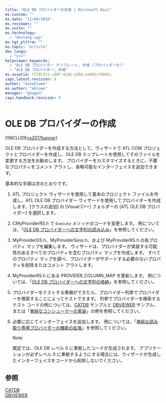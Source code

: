 ```yaml
---
title: "OLE DB プロバイダーの作成 | Microsoft Docs"
ms.custom: ""
ms.date: "11/04/2016"
ms.reviewer: ""
ms.suite: ""
ms.technology: 
  - "devlang-cpp"
ms.tgt_pltfrm: ""
ms.topic: "article"
dev_langs: 
  - "C++"
helpviewer_keywords: 
  - "OLE DB プロバイダー テンプレート, 作成 (プロバイダーを)"
  - "OLE DB プロバイダー, 作成"
ms.assetid: f73017c3-c89f-41a6-a306-ea992cf6092c
caps.latest.revision: 9
author: "mikeblome"
ms.author: "mblome"
manager: "ghogen"
caps.handback.revision: 9
---
```

# OLE DB プロバイダーの作成
[!INCLUDE[vs2017banner](../../assembler/inline/includes/vs2017banner.md)]

OLE DB プロバイダーを作成する方法として、ウィザードで ATL COM プロジェクトとプロバイダーを作成し、OLE DB テンプレートを使用してそのファイルを変更する方法をお勧めします。  プロバイダーをカスタマイズするときに、不要なプロパティをコメント アウトし、省略可能なインターフェイスを追加できます。  
  
 基本的な手順は次のとおりです。  
  
1.  ATL プロジェクト ウィザードを使用して基本のプロジェクト ファイルを作成し、ATL OLE DB プロバイダー ウィザードを使用してプロバイダーを作成します。\[クラスの追加\] の \[Visual C\+\+\] フォルダーの \[ATL OLE DB プロバイダー\] を選択します。  
  
2.  CMyProviderRS.h で `Execute` メソッドのコードを変更します。  例については、「[OLE DB プロバイダーへの文字列の読み込み](../Topic/Reading%20Strings%20into%20the%20OLE%20DB%20Provider.md)」を参照してください。  
  
3.  MyProviderDS.h、MyProviderSess.h、および MyProviderRS.h の各プロパティ マップを編集します。  ウィザードは、プロバイダーが実装する可能性のあるすべてのプロパティを含むプロパティ マップを作成します。  すべてのプロパティ マップを調べ、プロバイダーがサポートする必要のないプロパティを削除またはコメント アウトします。  
  
4.  MyProviderRS.h にある PROVIDER\_COLUMN\_MAP を更新します。  例については、「[OLE DB プロバイダーへの文字列の格納](../../data/oledb/storing-strings-in-the-ole-db-provider.md)」を参照してください。  
  
5.  プロバイダーをテストする準備ができたら、プロバイダー列挙でプロバイダーを検索することによってテストできます。  列挙でプロバイダーを検索するテスト コードの例については、[CATDB](http://msdn.microsoft.com/ja-jp/003d516b-2bf6-444e-8be5-4ebaa0b66046) サンプルと [DBVIEWER](http://msdn.microsoft.com/ja-jp/07620f99-c347-4d09-9ebc-2459e8049832) サンプル、または「[単純なコンシューマーの実装](../../data/oledb/implementing-a-simple-consumer.md)」の例を参照してください。  
  
6.  必要に応じてインターフェイスを追加します。  例については、「[単純な読み取り専用プロバイダーの機能の拡張](../../data/oledb/enhancing-the-simple-read-only-provider.md)」を参照してください。  
  
    > [!NOTE]
    >  既定では、OLE DB レベル 0 に準拠したコードが生成されます。  アプリケーションが必ずレベル 0 に準拠するようにする場合には、ウィザードが生成したインターフェイスをコードから削除しないでください。  
  
## 参照  
 [CATDB](http://msdn.microsoft.com/ja-jp/003d516b-2bf6-444e-8be5-4ebaa0b66046)   
 [DBVIEWER](http://msdn.microsoft.com/ja-jp/07620f99-c347-4d09-9ebc-2459e8049832)